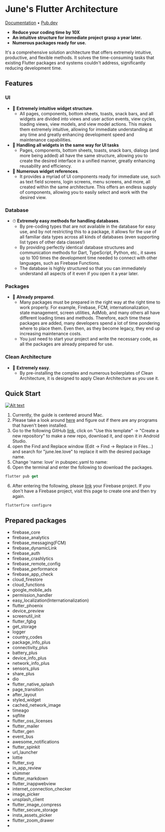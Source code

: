 # June's Flutter Architecture

<p>
  <a href="https://doc.junes-architecture.lol">Documentation</a> •
  <a href="https://pub.dev/packages/junes_flutter_architecture">Pub.dev</a>
</p>


- **Reduce your coding time by 10X**
- **An intuitive structure for immediate project grasp a year later.**
- **Numerous packages ready for use.**

It's a comprehensive solution architecture that offers extremely intuitive, productive, and flexible methods. It solves the time-consuming tasks that existing Flutter packages and systems couldn't address, significantly reducing development time.

## Features

### UI 
- 💙 **Extremely intuitive widget structure**.
  - All pages, components, bottom sheets, toasts, snack bars, and all widgets are divided into views and user action events, view cycles, loading views, view models, and view model actions. This makes them extremely intuitive, allowing for immediate understanding at any time and greatly enhancing development speed and maintenance capabilities.
- 🚀 **Handling all widgets in the same way for UI tasks**
  - Pages, components, bottom sheets, toasts, snack bars, dialogs (and more being added) all have the same structure, allowing you to create the desired interface in a unified manner, greatly enhancing reusability and efficiency.
- 🍭 **Numerous widget references**.
  - It provides a myriad of UI components ready for immediate use, such as text field screens, login screens, menu screens, and more, all created within the same architecture. This offers an endless supply of components, allowing you to easily select and work with the desired view.
 
### Database
- ⏱ **Extremely easy methods for handling databases**.
  - By pre-coding types that are not available in the database for easy use, and by not restricting this to a package, it allows for the use of all familiar data types across all kinds of databases (even supporting list types of other data classes!)
  - By providing perfectly identical database structures and communication methods for Dart, TypeScript, Python, etc., it saves up to 100 times the development time needed to connect with other languages, such as Firebase Functions.
  - The database is highly structured so that you can immediately understand all aspects of it even if you open it a year later.
 
### Packages
- 🦄 **Already prepared**.
  - Many packages must be prepared in the right way at the right time to work properly. For example, Firebase, FCM, internationalization, state management, screen utilities, AdMob, and many others all have different loading times and methods. Therefore, each time these packages are added, many developers spend a lot of time pondering where to place them. Even then, as they become legacy, they end up increasing maintenance costs.
  - You just need to start your project and write the necessary code, as all the packages are already prepared for use.
 
### Clean Architecture
- 🦄 **Extremely easy**.
  - By pre-installing the complex and numerous boilerplates of Clean Architecture, it is designed to apply Clean Architecture as you use it.
 
## Quick Start
[![Alt text](https://i.ytimg.com/vi/aJ3-n-qua9s/maxresdefault.jpg)](https://youtu.be/aJ3-n-qua9s?si=Yk3bGrpRc-5PbMyi)
1. Currently, the guide is centered around Mac.
2. Please take a look around [here](https://doc.junes-architecture.lol/introduction/installation-guide-for-required-libraries) and figure out if there are any programs that haven't been installed.
3. Go to the following GitHub [link](https://github.com/melodysdreamj/Junes-Flutter-Architecture.skeleton), click on "Use this template" -> "Create a new repository" to make a new repo, download it, and open it in Android Studio.
4. open the Find and Replace window (Edit -> Find -> Replace in Files...) and search for "june.lee.love" to replace it with the desired package name.
5. Change 'name: love' in pubspec.yaml to name:<project name>
6. Open the terminal and enter the following to download the packages.
```dart
flutter pub get
```
6. After entering the following, please [link](https://doc.junes-architecture.lol/introduction/setting-up-firebase-initially) your Firebase project. If you don't have a Firebase project, visit this page to create one and then try again.
```
flutterfire configure
```

## Prepared packages
- firebase_core
- firebase_analytics
- firebase_messaging(FCM)
- firebase_dynamicLink
- firebase_auth
- firebase_crashlytics
- firebase_remote_config
- firebase_performance
- firebase_app_check
- cloud_firestore
- cloud_functions
- google_mobile_ads
- permission_handler
- easy_localization(Internationalization)
- flutter_phoenix
- device_preview
- screenutil_init
- flutter_fgbg
- get_storage
- logger
- country_codes
- package_info_plus
- connectivity_plus
- battery_plus
- device_info_plus
- network_info_plus
- sensors_plus
- share_plus
- dio
- flutter_native_splash
- page_transition
- after_layout
- styled_widget
- cached_network_image
- timeago
- sqflite
- flutter_oss_licenses
- flutter_mailer
- flutter_gen
- event_bus
- awesome_notifications
- flutter_spinkit
- url_launcher
- lottie
- flutter_svg
- in_app_review
- shimmer
- flutter_markdown
- flutter_inappwebview
- internet_connection_checker
- image_picker
- unsplash_client
- flutter_image_compress
- flutter_secure_storage
- insta_assets_picker
- flutter_zoom_drawer
- 

